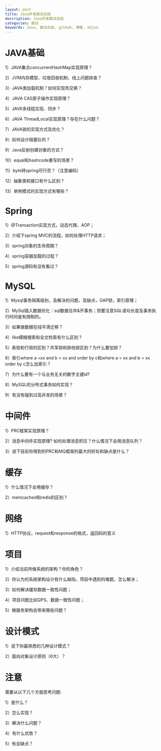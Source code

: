 ```yaml
---
layout: post
title: Java开发面试总结
description: Java开发面试总结
categories: 面试
keywords: Java, 面试总结, github, 博客, m5jun
---
```




# JAVA基础

1）JAVA集合concurrentHashMap实现原理？

2）JVM内存模型、垃圾回收机制、线上问题排查？

3）JAVA类加载机制？如何实现热交换？

4）JAVA CAS原子操作实现原理？

5）JAVA多线程实现、同步？

6）JAVA ThreadLocal实现原理？存在什么问题？

7）JAVA锁的实现方式及优化？

8）如何设计阻塞队列？

9）Java反射创建对象的方式？

10）equal和hashcode重写的场景？

11）byte转spring可行否？（注意编码）

12）抽象类和接口有什么区别？

13）单例模式的实现方式有哪些？

# Spring

1）@Transaction实现方式，动态代理，AOP；

2）介绍下spring MVC的流程，如何处理HTTP请求；

3）spring对象的生命周期？

4）spring容器加载的过程？

5）spring源码有没有看过？

# MySQL

1）Mysql事务隔离级别，及解决的问题，及缺点，GAP锁，索引原理；

2）MySql插入数据优化：sql数据合并&开事务；但要注意SQL语句长度及事务执行时间是有限制的。

3）如果做数据在线平滑迁移？

4）like模糊搜索和全文检索有什么区别？

5）表锁和行锁的区别？共享锁和排他锁区别？为什么要加锁？

6）索引where a =xx and b > xx and order by c和where a = xx and b = xx order by c怎么加索引？

7）为什么要有一个与业务无关的数字主键id?

8）MySQL的分布式事务如何实现？

9）有没有碰到过高并发的场景？
        

# 中间件

1）PRC框架实现原理？

2）消息中间件实现原理? 如何处理消息积压？什么情况下会用消息队列？

3）说下目前你用到的PRC和MQ框架的最大的好处和缺点是什么？

# 缓存

1）什么情况下会用缓存？

2）memcached和redis的区别？

# 网络

1）HTTP协议，request和response的格式，返回码的意义

# 项目

1）介绍当前所做系统的架构？你的角色？

2）你认为的系统架构设计有什么缺陷，项目中遇到的难题，怎么解决；

3）如何解决缓存数据一致性问题；

4）项目问题比如QPS、数据一致性问题；

5）微服务架构会带来哪些问题？

# 设计模式

1）说下你最熟悉的几种设计模式？

2）面向对象设计原则（6大）？


# 注意

需要从以下几个方面思考问题: 

1）是什么？

2）怎么实现？

3）解决什么问题？

4）有什么优势？

5）有会缺点？



